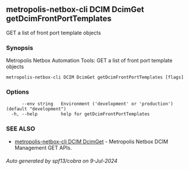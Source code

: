 ## metropolis-netbox-cli DCIM DcimGet getDcimFrontPortTemplates

GET a list of front port template objects

### Synopsis


Metropolis Netbox Automation Tools:
  GET a list of front port template objects

```
metropolis-netbox-cli DCIM DcimGet getDcimFrontPortTemplates [flags]
```

### Options

```
      --env string   Environment ('development' or 'production') (default "development")
  -h, --help         help for getDcimFrontPortTemplates
```

### SEE ALSO

* [metropolis-netbox-cli DCIM DcimGet]()	 - Metropolis Netbox DCIM Management GET APIs.

###### Auto generated by spf13/cobra on 9-Jul-2024
